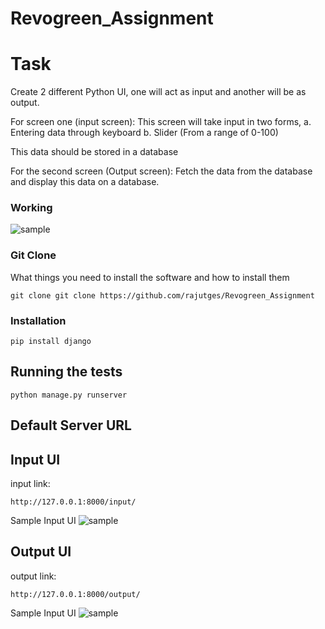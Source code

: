 # Revogreen_Assignment

# Task 

Create 2 different Python UI, one will act as input and another will be as output.

For screen one (input screen): 
This screen will take input in two forms,
a. Entering data through keyboard
b. Slider (From a range of 0-100)

This data should be stored in a database

For the second screen (Output screen):
Fetch the data from the database and display this data on a database.

### Working
![sample](https://github.com/rajutges/Revogreen_Assignment/blob/main/WORKING.gif)

### Git Clone

What things you need to install the software and how to install them

```
git clone git clone https://github.com/rajutges/Revogreen_Assignment
```

### Installation


```
pip install django
```

## Running the tests
```
python manage.py runserver
```

## Default Server URL

## Input UI
input link:
```
http://127.0.0.1:8000/input/
```
Sample Input UI
![sample](https://github.com/rajutges/Revogreen_Assignment/blob/main/sample%20input.png)

## Output UI
output link:
```
http://127.0.0.1:8000/output/
```
Sample Input UI
![sample](https://github.com/rajutges/Revogreen_Assignment/blob/main/Output%20sample.png)




